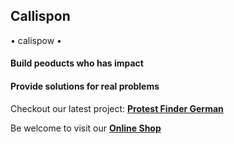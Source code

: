 ## Callispon 
• calispow •
#### Build peoducts who has impact
#### Provide solutions for real problems

Checkout our latest project: **[Protest Finder German](https://www.producthunt.com/products/demo-finder-germany)**

Be welcome to visit our **[Online Shop](https://callipson.com)**
